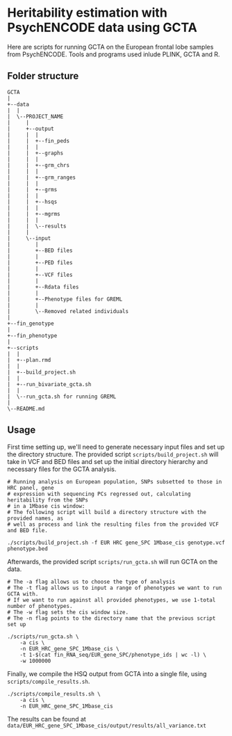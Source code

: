 # Heritability estimation with PsychENCODE data using GCTA

Here are scripts for running GCTA on the European frontal lobe samples from PsychENCODE. 
Tools and programs used inlude PLINK, GCTA and R.

## Folder structure
```
GCTA
|
+--data
|  |
|  \--PROJECT_NAME
|     |
|     +--output
|     |  |
|     |  +--fin_peds
|     |  |
|     |  +--graphs
|     |  |
|     |  +--grm_chrs
|     |  |
|     |  +--grm_ranges
|     |  |
|     |  +--grms
|     |  |
|     |  +--hsqs
|     |  |
|     |  +--mgrms
|     |  |
|     |  \--results
|     |
|     \--input
|        |
|        +--BED files
|        |
|        +--PED files
|        |
|        +--VCF files
|        |
|        +--Rdata files
|        |
|        +--Phenotype files for GREML
|        |
|        \--Removed related individuals
|
+--fin_genotype
|
+--fin_phenotype
|
+--scripts
|  |
|  +--plan.rmd
|  |
|  +--build_project.sh
|  |
|  +--run_bivariate_gcta.sh
|  |
|  \--run_gcta.sh for running GREML
|
\--README.md
```

## Usage

First time setting up, we'll need to generate necessary input files and set up the 
directory structure. The provided script `scripts/build_project.sh` will take in VCF 
and BED files and set up the initial directory hierarchy and necessary files for the 
GCTA analysis.

```
# Running analysis on European population, SNPs subsetted to those in HRC panel, gene 
# expression with sequencing PCs regressed out, calculating heritability from the SNPs 
# in a 1Mbase cis window:
# The following script will build a directory structure with the provided names, as 
# well as process and link the resulting files from the provided VCF and BED file.

./scripts/build_project.sh -f EUR HRC gene_SPC 1Mbase_cis genotype.vcf phenotype.bed
```

Afterwards, the provided script `scripts/run_gcta.sh` will run GCTA on the data.

```
# The -a flag allows us to choose the type of analysis
# The -t flag allows us to input a range of phenotypes we want to run GCTA with. 
# If we want to run against all provided phenotypes, we use 1-total number of phenotypes.
# The -w flag sets the cis window size.
# The -n flag points to the directory name that the previous script set up

./scripts/run_gcta.sh \
    -a cis \
    -n EUR_HRC_gene_SPC_1Mbase_cis \
    -t 1-$(cat fin_RNA_seq/EUR_gene_SPC/phenotype_ids | wc -l) \
    -w 1000000
```

Finally, we compile the HSQ output from GCTA into a single file, using 
`scripts/compile_results.sh`.

```
./scripts/compile_results.sh \
    -a cis \
    -n EUR_HRC_gene_SPC_1Mbase_cis
```

The results can be found at `data/EUR_HRC_gene_SPC_1Mbase_cis/output/results/all_variance.txt`
